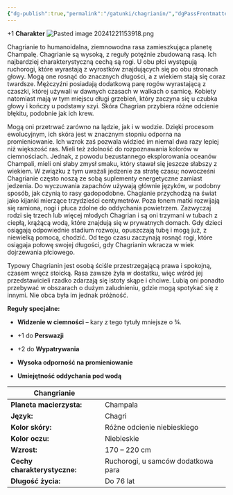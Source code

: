 ```yaml
---
{"dg-publish":true,"permalink":"/gatunki/chagrianin/","dgPassFrontmatter":true}
---
```


+1 **Charakter**
![Pasted image 20241221153918.png](/img/user/Obrazy/Pasted%20image%2020241221153918.png)

Chagrianie to humanoidalna, ziemnowodna rasa zamieszkująca planetę Champalę. Chagrianie są wysoką, z reguły potężnie zbudowaną rasą. Ich najbardziej charakterystyczną cechą są rogi. U obu płci występują ruchorogi, które wyrastają z wyrostków znajdujących się po obu stronach głowy. Mogą one rosnąć do znacznych długości, a z wiekiem stają się coraz twardsze. Mężczyźni posiadają dodatkową parę rogów wyrastającą z czaszki, której używali w dawnych czasach w walkach o samicę. Kobiety natomiast mają w tym miejscu długi grzebień, który zaczyna się u czubka głowy i kończy u podstawy szyi. Skóra Chagrian przybiera różne odcienie błękitu, podobnie jak ich krew.

Mogą oni przetrwać zarówno na lądzie, jak i w wodzie. Dzięki procesom ewolucyjnym, ich skóra jest w znacznym stopniu odporna na promieniowanie. Ich wzrok zaś pozwala widzieć im niemal dwa razy lepiej niż większość ras. Mieli też zdolność do rozpoznawania kolorów w ciemnościach. Jednak, z powodu bezustannego eksplorowania oceanów Champali, mieli oni słaby zmysł smaku, który stawał się jeszcze słabszy z wiekiem. W związku z tym uważali jedzenie za stratę czasu; nowocześni Chagrianie często noszą ze sobą suplementy energetyczne zamiast jedzenia. Do wyczuwania zapachów używają głównie języków, w podobny sposób, jak czynią to rasy gadopodobne. Chagianie przychodzą na świat jako kijanki mierzące trzydzieści centymetrów. Poza łonem matki rozwijają się ramiona, nogi i płuca zdolne do oddychania powietrzem. Zazwyczaj rodzi się trzech lub więcej młodych Chagrian i są oni trzymani w tubach z ciepłą, krążącą wodą, które znajdują się w prywatnych domach. Gdy dzieci osiągają odpowiednie stadium rozwoju, opuszczają tubę i mogą już, z niewielką pomocą, chodzić. Od tego czasu zaczynają rosnąć rogi, które osiągaja połowę swojej długości, gdy Chagrianin wkracza w wiek dojrzewania płciowego.

Typowy Chagrianin jest osobą ściśle przestrzegającą prawa i spokojną, czasem wręcz stoicką. Rasa zawsze żyła w dostatku, więc wśród jej przedstawicieli rzadko zdarzają się istoty skąpe i chciwe. Lubią oni ponadto przebywać w obszarach o dużym zaludnieniu, gdzie mogą spotykać się z innymi. Nie obca była im jednak próżność.

**Reguły specjalne:**

- **Widzenie w ciemności** – kary z tego tytuły mniejsze o ¾.

- +1 do **Perswazji**

- +2 do **Wypatrywania**

- **Wysoka odporność na promieniowanie**

- **Umiejętność oddychania pod wodą**

| **Changrianie**              |                                    |
| ---------------------------- | ---------------------------------- |
| **Planeta macierzysta:**     | Champala                           |
| **Język:**                   | Chagri                             |
| **Kolor skóry:**             | Różne odcienie niebieskiego        |
| **Kolor oczu:**              | Niebieskie                         |
| **Wzrost:**                  | 170 – 220 cm                       |
| **Cechy charakterystyczne:** | Ruchorogi, u samców dodatkowa para |
| **Długość życia:**           | Do 76 lat                          |